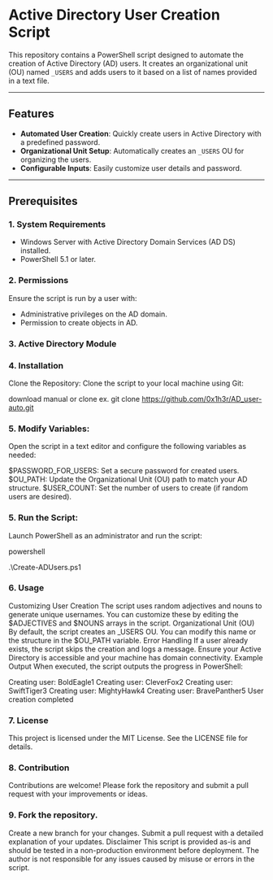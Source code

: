 # Active Directory User Creation Script

This repository contains a PowerShell script designed to automate the creation of Active Directory (AD) users. It creates an organizational unit (OU) named `_USERS` and adds users to it based on a list of names provided in a text file.

---

## Features

- **Automated User Creation**: Quickly create users in Active Directory with a predefined password.
- **Organizational Unit Setup**: Automatically creates an `_USERS` OU for organizing the users.
- **Configurable Inputs**: Easily customize user details and password.

---

## Prerequisites

### 1. System Requirements
- Windows Server with Active Directory Domain Services (AD DS) installed.
- PowerShell 5.1 or later.

### 2. Permissions
Ensure the script is run by a user with:
- Administrative privileges on the AD domain.
- Permission to create objects in AD.

### 3. Active Directory Module

### 4. Installation
Clone the Repository:
Clone the script to your local machine using Git:

download manual or clone ex. 
git clone https://github.com/0x1h3r/AD_user-auto.git

### 5. Modify Variables:
Open the script in a text editor and configure the following variables as needed:

$PASSWORD_FOR_USERS: Set a secure password for created users.
$OU_PATH: Update the Organizational Unit (OU) path to match your AD structure.
$USER_COUNT: Set the number of users to create (if random users are desired).

### 5. Run the Script:
Launch PowerShell as an administrator and run the script:

powershell

.\Create-ADUsers.ps1

### 6. Usage

Customizing User Creation
The script uses random adjectives and nouns to generate unique usernames. You can customize these by editing the $ADJECTIVES and $NOUNS arrays in the script.
Organizational Unit (OU)
By default, the script creates an _USERS OU. You can modify this name or the structure in the $OU_PATH variable.
Error Handling
If a user already exists, the script skips the creation and logs a message.
Ensure your Active Directory is accessible and your machine has domain connectivity.
Example Output
When executed, the script outputs the progress in PowerShell:


Creating user: BoldEagle1
Creating user: CleverFox2
Creating user: SwiftTiger3
Creating user: MightyHawk4
Creating user: BravePanther5
User creation completed

### 7. License
This project is licensed under the MIT License. See the LICENSE file for details.

### 8. Contribution
Contributions are welcome! Please fork the repository and submit a pull request with your improvements or ideas.

### 9. Fork the repository.
Create a new branch for your changes.
Submit a pull request with a detailed explanation of your updates.
Disclaimer
This script is provided as-is and should be tested in a non-production environment before deployment. The author is not responsible for any issues caused by misuse or errors in the script.
